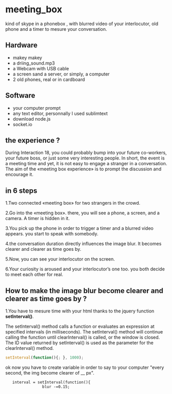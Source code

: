 # meeting_box
kind of skype in a phonebox , with blurred video of your interlocutor, old phone and a timer to mesure your conversation.

## Hardware
+ makey makey
+ a driing_sound.mp3
+ a Webcam with USB cable
+ a screen sand a server, or simply, a computer
+ 2 old phones, real or in cardboard

## Software
+ your computer prompt
+ any text editor, personnally I used sublimtext
+ download node.js
+ socket.io

## the experience ?
During Interaction 18, you could probably
bump into your future co-workers, your future boss,
or just some very interesting people.
In short, the event is a meeting time
and yet, it is not easy to engage a stranger
in a conversation.
The aim of the «meeting box experience»
is to prompt the discussion and encourage it.

## in 6 steps
1.Two connected «meeting box»
for two strangers in the crowd.

2.Go into the «meeting box». there,
you will see a phone, a screen,
and a camera. A timer is hidden in it.

3.You pick up the phone
in order to trigger a timer
and a blurred video appears.
you start to speak with somebody.

4.the conversation duration
directly influences the image blur.
It becomes clearer
and clearer as time goes by.

5.Now, you can see your
interlocutor on the screen.

6.Your curiosity is aroused
and your interlocutor’s one too.
you both decide to meet each other
for real.

## How to make the image blur become clearer and clearer as time goes by ?

1.You have to mesure time with your html thanks to the jquery function **setInterval()**.

The setInterval() method calls a function or evaluates an expression at specified intervals (in milliseconds).
The setInterval() method will continue calling the function until clearInterval() is called, or the window is closed.
The ID value returned by setInterval() is used as the parameter for the clearInterval() method.

```javascript
setInterval(function(){; }, 1000);

```
ok now you have to create variable in order to say to your computer "every second, the img become clearer of __ px".

```
   interval = setInterval(function(){ 
                blur -=0.15;



